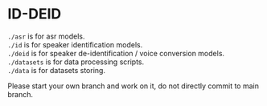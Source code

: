 # ID-DEID
```./asr``` is for asr models.  
```./id``` is for speaker identification models.  
```./deid``` is for speaker de-identification / voice conversion models.  
```./datasets``` is for data processing scripts.  
```./data``` is for datasets storing.  

Please start your own branch and work on it, do not directly commit to main branch.